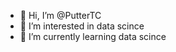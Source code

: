 - 👋 Hi, I’m @PutterTC
- 👀 I’m interested in data scince
- 🌱 I’m currently learning data scince

<!---
PutterTC/PutterTC is a ✨ special ✨ repository because its `README.md` (this file) appears on your GitHub profile.
You can click the Preview link to take a look at your changes.
--->
